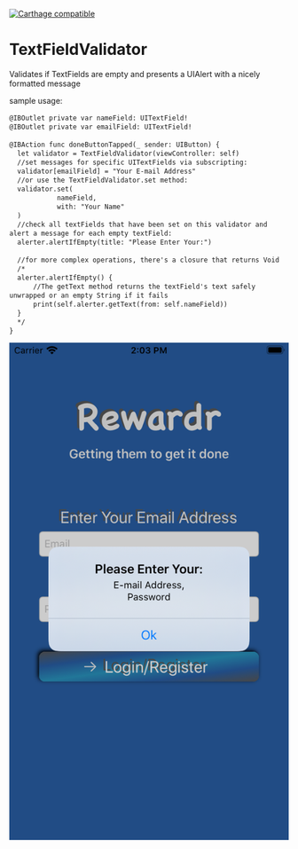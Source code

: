 [![Carthage compatible](https://img.shields.io/badge/Carthage-compatible-4BC51D.svg?style=flat)](https://github.com/Carthage/Carthage)
# TextFieldValidator
Validates if TextFields are empty and presents a UIAlert with a nicely formatted message

sample usage:

```
@IBOutlet private var nameField: UITextField!
@IBOutlet private var emailField: UITextField!

@IBAction func doneButtonTapped(_ sender: UIButton) {
  let validator = TextFieldValidator(viewController: self)
  //set messages for specific UITextFields via subscripting:
  validator[emailField] = "Your E-mail Address"
  //or use the TextFieldValidator.set method:
  validator.set(
            nameField,
            with: "Your Name"
  )
  //check all textFields that have been set on this validator and alert a message for each empty textField:
  alerter.alertIfEmpty(title: "Please Enter Your:")

  //for more complex operations, there's a closure that returns Void
  /*
  alerter.alertIfEmpty() {
      //The getText method returns the textField's text safely unwrapped or an empty String if it fails
      print(self.alerter.getText(from: self.nameField))
  }
  */
}
```

![iPhone SE2 Screenshot](/Resources/SE_Screenshot.png?raw=true "Optional Title")


